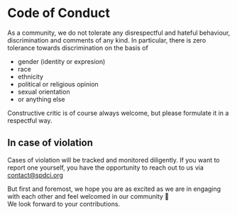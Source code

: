 # Code of Conduct

As a community, we do not tolerate any disrespectful and hateful behaviour, discrimination and comments of any kind. In particular, there is zero tolerance towards discrimination on the basis of
* gender (identity or expresion)
* race
* ethnicity
* political or religious opinion
* sexual orientation
* or anything else

Constructive critic is of course always welcome, but please formulate it in a respectful way.

## In case of violation

Cases of violation will be tracked and monitored diligently. 
If you want to report one yourself, you have the opportunity to reach out to us via contact@spdci.org  


But first and foremost, we hope you are as excited as we are in engaging with each other and feel welcomed in our community 🙂  
We look forward to your contributions.
